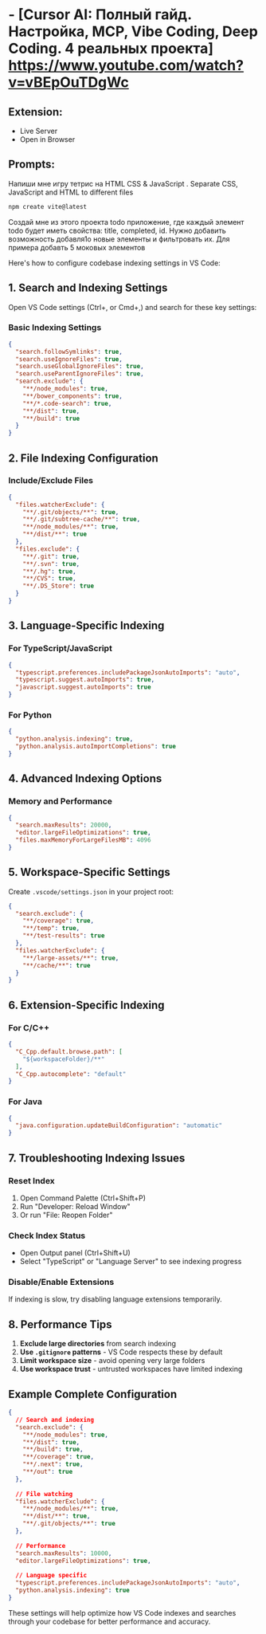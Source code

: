 
# - [Cursor AI: Полный гайд. Настройка, MCP, Vibe Coding, Deep Coding. 4 реальных проекта] https://www.youtube.com/watch?v=vBEpOuTDgWc


## Extension: 
- Live Server
- Open in Browser

## Prompts:
Напиши мне игру тетрис на HTML CSS & JavaScript .
Separate CSS, JavaScript and HTML to different files


```sh
npm create vite@latest
```


Создай мне из этого проекта todo приложение, где каждый элемент todo будет иметь свойства: title, completed, id. Нужно добавить возможность добавля1о новые элементы и фильтровать их. Для примера добавть 5 моковых элементов






































Here's how to configure codebase indexing settings in VS Code:

## 1. Search and Indexing Settings

Open VS Code settings (Ctrl+, or Cmd+,) and search for these key settings:

### Basic Indexing Settings
```json
{
  "search.followSymlinks": true,
  "search.useIgnoreFiles": true,
  "search.useGlobalIgnoreFiles": true,
  "search.useParentIgnoreFiles": true,
  "search.exclude": {
    "**/node_modules": true,
    "**/bower_components": true,
    "**/*.code-search": true,
    "**/dist": true,
    "**/build": true
  }
}
```

## 2. File Indexing Configuration

### Include/Exclude Files
```json
{
  "files.watcherExclude": {
    "**/.git/objects/**": true,
    "**/.git/subtree-cache/**": true,
    "**/node_modules/**": true,
    "**/dist/**": true
  },
  "files.exclude": {
    "**/.git": true,
    "**/.svn": true,
    "**/.hg": true,
    "**/CVS": true,
    "**/.DS_Store": true
  }
}
```

## 3. Language-Specific Indexing

### For TypeScript/JavaScript
```json
{
  "typescript.preferences.includePackageJsonAutoImports": "auto",
  "typescript.suggest.autoImports": true,
  "javascript.suggest.autoImports": true
}
```

### For Python
```json
{
  "python.analysis.indexing": true,
  "python.analysis.autoImportCompletions": true
}
```

## 4. Advanced Indexing Options

### Memory and Performance
```json
{
  "search.maxResults": 20000,
  "editor.largeFileOptimizations": true,
  "files.maxMemoryForLargeFilesMB": 4096
}
```

## 5. Workspace-Specific Settings

Create `.vscode/settings.json` in your project root:

```json
{
  "search.exclude": {
    "**/coverage": true,
    "**/temp": true,
    "**/test-results": true
  },
  "files.watcherExclude": {
    "**/large-assets/**": true,
    "**/cache/**": true
  }
}
```

## 6. Extension-Specific Indexing

### For C/C++
```json
{
  "C_Cpp.default.browse.path": [
    "${workspaceFolder}/**"
  ],
  "C_Cpp.autocomplete": "default"
}
```

### For Java
```json
{
  "java.configuration.updateBuildConfiguration": "automatic"
}
```

## 7. Troubleshooting Indexing Issues

### Reset Index
1. Open Command Palette (Ctrl+Shift+P)
2. Run "Developer: Reload Window"
3. Or run "File: Reopen Folder"

### Check Index Status
- Open Output panel (Ctrl+Shift+U)
- Select "TypeScript" or "Language Server" to see indexing progress

### Disable/Enable Extensions
If indexing is slow, try disabling language extensions temporarily.

## 8. Performance Tips

1. **Exclude large directories** from search indexing
2. **Use `.gitignore` patterns** - VS Code respects these by default
3. **Limit workspace size** - avoid opening very large folders
4. **Use workspace trust** - untrusted workspaces have limited indexing

## Example Complete Configuration

```json
{
  // Search and indexing
  "search.exclude": {
    "**/node_modules": true,
    "**/dist": true,
    "**/build": true,
    "**/coverage": true,
    "**/.next": true,
    "**/out": true
  },
  
  // File watching
  "files.watcherExclude": {
    "**/node_modules/**": true,
    "**/dist/**": true,
    "**/.git/objects/**": true
  },
  
  // Performance
  "search.maxResults": 10000,
  "editor.largeFileOptimizations": true,
  
  // Language specific
  "typescript.preferences.includePackageJsonAutoImports": "auto",
  "python.analysis.indexing": true
}
```

These settings will help optimize how VS Code indexes and searches through your codebase for better performance and accuracy.